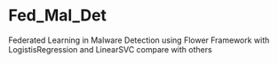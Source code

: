 # Fed_Mal_Det
Federated Learning in Malware Detection using Flower Framework with LogistisRegression and LinearSVC compare with others
